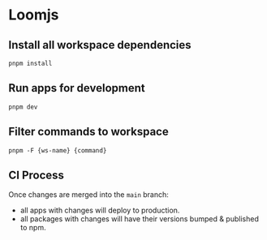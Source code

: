 # Loomjs

## Install all workspace dependencies

`pnpm install`

## Run apps for development

`pnpm dev`

## Filter commands to workspace

`pnpm -F {ws-name} {command}`

## CI Process

Once changes are merged into the `main` branch:

-   all apps with changes will deploy to production.
-   all packages with changes will have their versions bumped & published to npm.

